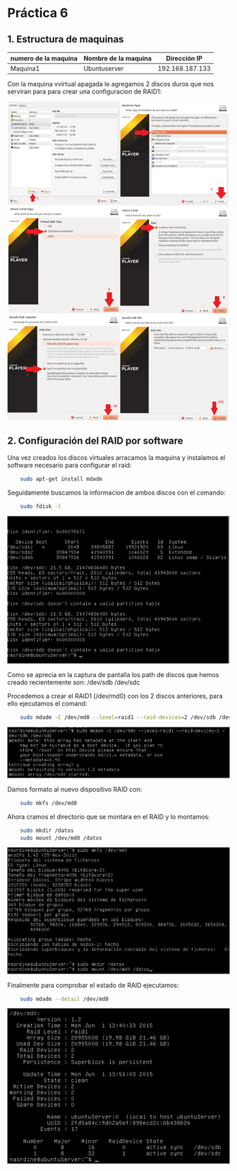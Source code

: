 # Práctica 6

## 1. Estructura de  maquinas

numero de la maquina|Nombre de la maquina | Dirección IP
-----------|------------ | -------------
Maquina1 | Ubuntuserver | 192.168.187.133

Con la maquina vvirtual apagada le agregamos 2 discos duros que nos serviran para para crear una configuracion de RAID1:

![captura1](https://github.com/NAEL1/SWAP2015/blob/master/practica6/captura1.png)

## 2. Configuración del RAID por software

Una vez creados los discos virtuales arracamos la maquina y instalamos el software necesario para configurar el raid:

```bash
	sudo apt-get install mdadm
```

Seguidamente buscamos la informacion de ambos discos con el comando:
```bash
	sudo fdisk -l 
```

![captura2](https://github.com/NAEL1/SWAP2015/blob/master/practica6/captura2.png)

Como se aprecia en la captura de pantalla los path de discos que hemos creado recientemente son:
/dev/sdb
/dev/sdc

Procedemos a crear el RAID1 (/dev/md0) con los 2 discos anteriores, para ello ejecutamos el comand:

```bash
	sudo mdadm -C /dev/md0 --level=raid1 --raid-devices=2 /dev/sdb /dev/sdc
```

![captura3](https://github.com/NAEL1/SWAP2015/blob/master/practica6/captura3.png)

Damos formato al nuevo dispositivo RAID con:

```bash
	sudo mkfs /dev/md0
```

Ahora cramos el directorio  que se montara en el RAID y lo montamos:

``` bash
	sudo mkdir /datos
	sudo mount /dev/md0 /datos	
``` 
![captura4](https://github.com/NAEL1/SWAP2015/blob/master/practica6/captura4.png)

Finalmente para comprobar el estado de RAID ejecutamos:

``` bash
	sudo mdadm --detail /dev/md0	
```
![captura5](https://github.com/NAEL1/SWAP2015/blob/master/practica6/captura5.png)


